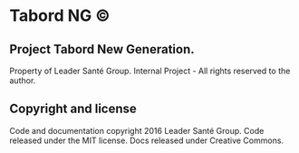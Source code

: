 Tabord NG &copy;
===================
Project Tabord New Generation.
----------
Property of Leader Santé Group.
Internal Project - All rights reserved to the author.

Copyright and license
----------
Code and documentation copyright 2016 Leader Santé Group. Code released under the MIT license. Docs released under Creative Commons.
